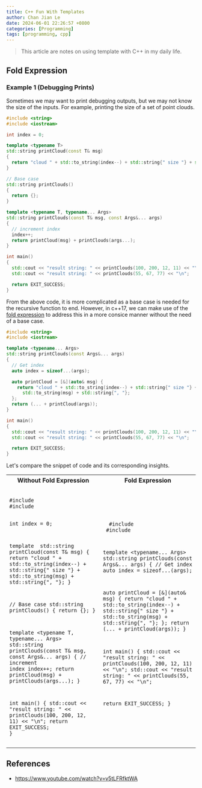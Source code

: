 ```yaml
---
title: C++ Fun With Templates
author: Chan Jian Le
date: 2024-06-01 22:26:57 +0800
categories: [Programming]
tags: [programming, cpp]
---
```


> This article are notes on using template with C++ in my daily life.

## Fold Expression

### Example 1 (Debugging Prints)

Sometimes we may want to print debugging outputs,
but we may not know the size of the inputs. For example, printing the size of
a set of point clouds.

```cpp
#include <string>
#include <iostream>

int index = 0;

template <typename T>
std::string printCloud(const T& msg)
{
  return "cloud " + std::to_string(index--) + std::string{" size "} + std::to_string(msg) + std::string{", "};
}

// Base case
std::string printClouds()
{
  return {};
}

template <typename T, typename... Args>
std::string printClouds(const T& msg, const Args&... args)
{
  // increment index
  index++;
  return printCloud(msg) + printClouds(args...);
}

int main()
{
  std::cout << "result string: " << printClouds(100, 200, 12, 11) << "\n";
  std::cout << "result string: " << printClouds(55, 67, 77) << "\n";

  return EXIT_SUCCESS;
}
```

From the above code, it is more complicated as a base case is needed
for the recursive function to end. However, in c++17, we can make use of
the [fold expression](https://en.cppreference.com/w/cpp/language/fold)
to address this in a more consice manner without the need of a base case.

```cpp
#include <string>
#include <iostream>

template <typename... Args>
std::string printClouds(const Args&... args)
{
  // Get index
  auto index = sizeof...(args);

  auto printCloud = [&](auto& msg) {
    return "cloud " + std::to_string(index--) + std::string{" size "} +
      std::to_string(msg) + std::string{", "};
  };
  return (... + printCloud(args));
}

int main()
{
  std::cout << "result string: " << printClouds(100, 200, 12, 11) << "\n";
  std::cout << "result string: " << printClouds(55, 67, 77) << "\n";

  return EXIT_SUCCESS;
}
```

Let's compare the snippet of code and its corresponding insights.

<table>
  <tr>
    <th>Without Fold Expression</th>
    <th>Fold Expression</th>
  </tr>
  <tr>
    <td>
      <pre>
        <code class="language-cpp">
#include <string>
#include <iostream>

int index = 0;

template <typename T>
std::string printCloud(const T& msg)
{
  return "cloud " + std::to_string(index--) + std::string{" size "} + std::to_string(msg) + std::string{", "};
}

// Base case
std::string printClouds()
{
  return {};
}

template <typename T, typename... Args>
std::string printClouds(const T& msg, const Args&... args)
{
  // increment index
  index++;
  return printCloud(msg) + printClouds(args...);
}

int main()
{
  std::cout << "result string: " << printClouds(100, 200, 12, 11) << "\n";
  return EXIT_SUCCESS;
}</code></pre>
    </td>
    <td>
      <pre>
        <code class="language-cpp">
#include <string>
#include <iostream>

template <typename... Args>
std::string printClouds(const Args&... args)
{
  // Get index
  auto index = sizeof...(args);

  auto printCloud = [&](auto& msg) {
    return "cloud " + std::to_string(index--) + std::string{" size "} +
      std::to_string(msg) + std::string{", "};
  };
  return (... + printCloud(args));
}

int main()
{
  std::cout << "result string: " << printClouds(100, 200, 12, 11) << "\n";
  std::cout << "result string: " << printClouds(55, 67, 77) << "\n";

  return EXIT_SUCCESS;
}</code></pre>
    </td>
  </tr>
</table>

## References

- https://www.youtube.com/watch?v=v5tLFRfktWA
